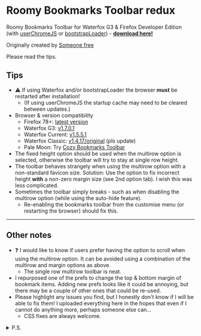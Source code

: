 # Roomy Bookmarks Toolbar redux #

Roomy Bookmarks Toolbar for Waterfox G3 & Firefox Developer Edition (with [userChromeJS](https://github.com/xiaoxiaoflood/firefox-scripts) or [bootstrapLoader](https://github.com/xiaoxiaoflood/firefox-scripts/tree/master/extensions/bootstrapLoader)) - __[download here!](https://github.com/p1usminus/roomybookmarksredux/releases/latest)__

Originally created by [Someone free](https://web.archive.org/web/20191029180906/https://legacycollector.org/firefox-addons/210846/index.html)

Please read the tips.

## Tips ##
* :warning: If using Waterfox and/or bootstrapLoader the browser __must__ be restarted after installation!
  * (If using userChromeJS the startup cache may need to be cleared between updates.)
* Browser & version compatibility
  * Firefox 78+: [latest version](https://github.com/p1usminus/roomybookmarksredux/releases/latest)
  * Waterfox G3: [v1.7.0.1](https://github.com/p1usminus/roomybookmarksredux/releases/tag/v1.7.0.1)
  * Waterfox Current: [v1.5.5.1](https://github.com/p1usminus/roomybookmarksredux/releases/tag/v1.5.5.1)
  * Waterfox Classic: [v1.4.17/original](https://web.archive.org/web/20191029180906/https://legacycollector.org/firefox-addons/210846/roomy-bookmarks-toolbar-1.4.17.xpi) (pls update)
  * Pale Moon: Try [Cozy Bookmarks Toolbar](https://addons.palemoon.org/addon/cozy-bookmarks-toolbar/)
* The fixed height option should be used when the multirow option is selected, otherwise the toolbar will try to stay at single row height.
* The toolbar behaves strangely when using the multirow option with a non-standard favicon size. Solution: Use the option to fix incorrect height __with__ a non-zero margin size (see 2nd option tab). I wish this was less complicated.
* Sometimes the toolbar simply breaks - such as when disabling the multirow option (while using the auto-hide feature).
  * Re-enabling the bookmarks toolbar from the customise menu (or restarting the browser) should fix this.
  
- - - -

## Other notes ##
* :question: I would like to know if users prefer having the option to scroll when using the multirow option. It can be avoided using a combination of the multirow and margin options as above.
  * The single row multirow toolbar is neat.
* I repurposed one of the prefs to change the top & bottom margin of bookmark items. Adding new prefs looks like it could be annoying, but there may be a couple of other ones that could be re-used.
* Please highlight any issues you find, but I honestly don't know if I will be able to fix them! I uploaded everything here in the hopes that even if I cannot do anything more, perhaps someone else can...
	* CSS fixes are always welcome.

<details>
  <summary>P.S.</summary>
  <p>Thank you to Someone free, xiaoxiaoflood, 117649, Alex and the Thunderbird team! :clap:</p>
  <p>I only really use the autohide feature of Roomy, but after getting that to work again I thought it would be fun to get the rest of the features of this extension working again. It was, mostly.</p>
</details>
